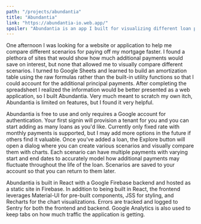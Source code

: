 ```yaml
---
path: "/projects/abundantia"
title: "Abundantia"
link: "https://abundantia-io.web.app/"
spoiler: "Abundantia is an app I built for visualizing different loan payment scenarios and planning my mortgage. I found it valuable and thought others could benefit from it as well."
---
```


One afternoon I was looking for a website or application to help me compare different scenarios for paying off my mortgage faster.
I found a plethora of sites that would show how much additional payments would save on interest,
but none that allowed me to visually compare different scenarios.
I turned to Google Sheets and learned to build an amortization table using the raw formulas rather than the built-in utility functions so that I could account for the additional principal payments.
After completing the spreadsheet I realized the information would be better presented as a web application, so I built Abundantia.
Very much meant to scratch my own itch, Abundantia is limited on features, but I found it very helpful.

Abundantia is free to use and only requires a Google account for authentication.
Your first signin will provision a tenant for you and you can start adding as many loans as you'd like.
Currently only fixed rate with monthly payments is supported, but I may add more options in the future if others find it valuable.
Once you've added a loan, the Explore button will open a dialog where you can create various scenarios and visually compare them with charts.
Each scenario can have multiple payments with varying start and end dates to accurately model how additional payments may fluctuate throughout the life of the loan.
Scenarios are saved to your account so that you can return to them later.

Abundantia is built in React with a Google Firebase backend and hosted as a static site in Firebase.
In addition to being built in React, the frontend leverages Material-UI for pre-built components, JSS for styling, and Recharts for the chart visualizations.
Errors are tracked and logged to Sentry for both the frontend and backend.
Google Analytics is also used to keep tabs on how much traffic the application is getting.
